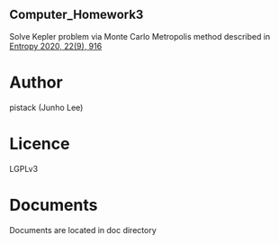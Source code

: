## Computer_Homework3
Solve Kepler problem via Monte Carlo Metropolis
method described in [Entropy 2020, 22(9), 916](https://doi.org/10.3390/e22090916)

# Author
pistack (Junho Lee)

# Licence
LGPLv3

# Documents
Documents are located in doc directory
